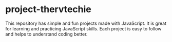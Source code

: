 # project-thervtechie
This repository has simple and fun projects made with JavaScript. It is great for learning and practicing JavaScript skills. Each project is easy to follow and helps to understand coding better.
